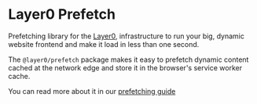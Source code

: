 # Layer0 Prefetch

Prefetching library for the [Layer0](https://docs.layer0.co), infrastructure to run your big, dynamic website frontend and make it load in less than one second.

The `@layer0/prefetch` package makes it easy to prefetch dynamic content cached at the network edge and store it in the browser's service worker cache.

You can read more about it in our [prefetching guide](https://docs.layer0.co/guides/prefetching)
